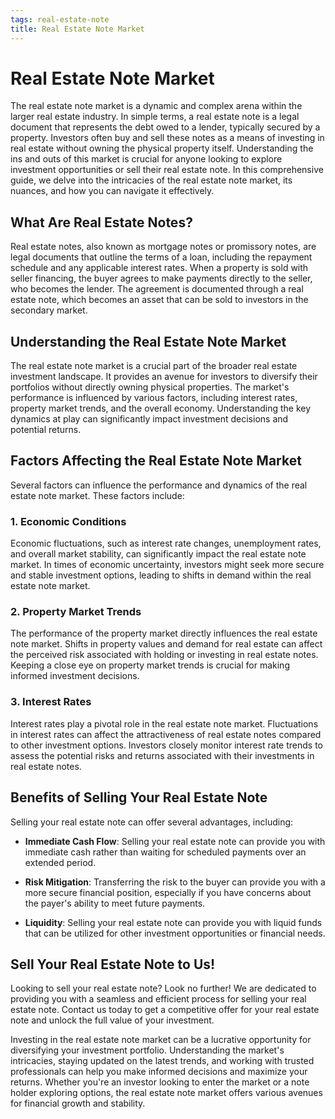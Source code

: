 ```yaml
---
tags: real-estate-note
title: Real Estate Note Market
---
```


# Real Estate Note Market

The real estate note market is a dynamic and complex arena within the larger real estate industry. In simple terms, a real estate note is a legal document that represents the debt owed to a lender, typically secured by a property. Investors often buy and sell these notes as a means of investing in real estate without owning the physical property itself. Understanding the ins and outs of this market is crucial for anyone looking to explore investment opportunities or sell their real estate note. In this comprehensive guide, we delve into the intricacies of the real estate note market, its nuances, and how you can navigate it effectively.

## What Are Real Estate Notes?

Real estate notes, also known as mortgage notes or promissory notes, are legal documents that outline the terms of a loan, including the repayment schedule and any applicable interest rates. When a property is sold with seller financing, the buyer agrees to make payments directly to the seller, who becomes the lender. The agreement is documented through a real estate note, which becomes an asset that can be sold to investors in the secondary market.

## Understanding the Real Estate Note Market

The real estate note market is a crucial part of the broader real estate investment landscape. It provides an avenue for investors to diversify their portfolios without directly owning physical properties. The market's performance is influenced by various factors, including interest rates, property market trends, and the overall economy. Understanding the key dynamics at play can significantly impact investment decisions and potential returns.

## Factors Affecting the Real Estate Note Market

Several factors can influence the performance and dynamics of the real estate note market. These factors include:

### 1. Economic Conditions

Economic fluctuations, such as interest rate changes, unemployment rates, and overall market stability, can significantly impact the real estate note market. In times of economic uncertainty, investors might seek more secure and stable investment options, leading to shifts in demand within the real estate note market.

### 2. Property Market Trends

The performance of the property market directly influences the real estate note market. Shifts in property values and demand for real estate can affect the perceived risk associated with holding or investing in real estate notes. Keeping a close eye on property market trends is crucial for making informed investment decisions.

### 3. Interest Rates

Interest rates play a pivotal role in the real estate note market. Fluctuations in interest rates can affect the attractiveness of real estate notes compared to other investment options. Investors closely monitor interest rate trends to assess the potential risks and returns associated with their investments in real estate notes.

## Benefits of Selling Your Real Estate Note

Selling your real estate note can offer several advantages, including:

- **Immediate Cash Flow**: Selling your real estate note can provide you with immediate cash rather than waiting for scheduled payments over an extended period.

- **Risk Mitigation**: Transferring the risk to the buyer can provide you with a more secure financial position, especially if you have concerns about the payer's ability to meet future payments.

- **Liquidity**: Selling your real estate note can provide you with liquid funds that can be utilized for other investment opportunities or financial needs.

## Sell Your Real Estate Note to Us!

Looking to sell your real estate note? Look no further! We are dedicated to providing you with a seamless and efficient process for selling your real estate note. Contact us today to get a competitive offer for your real estate note and unlock the full value of your investment.

Investing in the real estate note market can be a lucrative opportunity for diversifying your investment portfolio. Understanding the market's intricacies, staying updated on the latest trends, and working with trusted professionals can help you make informed decisions and maximize your returns. Whether you're an investor looking to enter the market or a note holder exploring options, the real estate note market offers various avenues for financial growth and stability.